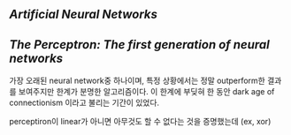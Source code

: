
## *Artificial Neural Networks*
## *The Perceptron: The first generation of neural networks*

가장 오래된 neural network중 하나이며, 특정 상황에서는 정말 outperform한 결과를 보여주지만 한계가 분명한 알고리즘이다.
이 한계에 부딪혀 한 동안 dark age of connectionism 이라고 불리는 기간이 있었다.

perceptiron이 linear가 아니면 아무것도 할 수 없다는 것을 증명했는데 (ex, xor) 
